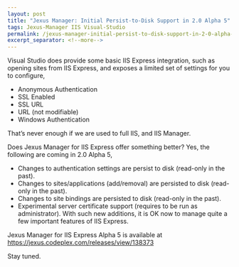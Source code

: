 ```yaml
---
layout: post
title: "Jexus Manager: Initial Persist-to-Disk Support in 2.0 Alpha 5"
tags: Jexus-Manager IIS Visual-Studio
permalink: /jexus-manager-initial-persist-to-disk-support-in-2-0-alpha-5-a022b5935f64
excerpt_separator: <!--more-->
---
```

Visual Studio does provide some basic IIS Express integration, such as opening sites from IIS Express, and exposes a limited set of settings for you to configure,

* Anonymous Authentication
* SSL Enabled
* SSL URL
* URL (not modifiable)
* Windows Authentication

That’s never enough if we are used to full IIS, and IIS Manager.
<!--more-->

Does Jexus Manager for IIS Express offer something better? Yes, the following are coming in 2.0 Alpha 5,

* Changes to authentication settings are persist to disk (read-only in the past).
* Changes to sites/applications (add/removal) are persisted to disk (read-only in the past).
* Changes to site bindings are persisted to disk (read-only in the past).
* Experimental server certificate support (requires to be run as administrator).
With such new additions, it is OK now to manage quite a few important features of IIS Express.

Jexus Manager for IIS Express Alpha 5 is available at https://jexus.codeplex.com/releases/view/138373

Stay tuned.
